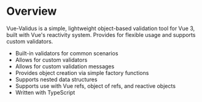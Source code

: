 # Overview

Vue-Validus is a simple, lightweight object-based validation tool for Vue 3, built with Vue's reactivity system.  Provides for flexible usage and supports custom validators.

- Built-in validators for common scenarios
- Allows for custom validators
- Allows for custom validation messages
- Provides object creation via simple factory functions
- Supports nested data structures
- Supports use with Vue refs, object of refs, and reactive objects
- Written with TypeScript